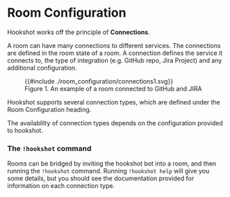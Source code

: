 Room Configuration
==================

Hookshot works off the principle of **Connections**.


A room can have many connections to different services. The connections are defined
in the room state of a room. A connection defines the service it connects to, the 
type of integration (e.g. GitHub repo, Jira Project) and any additional configuration.

<figure>
{{#include ./room_configuration/connections1.svg}}
<figcaption>Figure 1. An example of a room connected to GitHub and JIRA</figcaption>
</figure>

Hookshot supports several connection types, which are defined under the Room Configuration
heading.

The availablilty of connection types depends on the configuration provided to hookshot.


### The `!hookshot` command

Rooms can be bridged by inviting the hookshot bot into a room, and then running the 
`!hookshot` command. Running `!hookshot help` will give you some details, but you should
see the documentation provided for information on each connection type.
